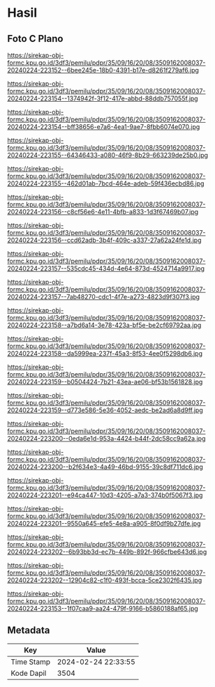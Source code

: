 # Hasil

## Foto C Plano

https://sirekap-obj-formc.kpu.go.id/3df3/pemilu/pdpr/35/09/16/20/08/3509162008037-20240224-223152--6bee245e-18b0-4391-b17e-d8261f279af6.jpg

https://sirekap-obj-formc.kpu.go.id/3df3/pemilu/pdpr/35/09/16/20/08/3509162008037-20240224-223154--1374942f-3f12-417e-abbd-88ddb757055f.jpg

https://sirekap-obj-formc.kpu.go.id/3df3/pemilu/pdpr/35/09/16/20/08/3509162008037-20240224-223154--bff38656-e7a6-4ea1-9ae7-8fbb6074e070.jpg

https://sirekap-obj-formc.kpu.go.id/3df3/pemilu/pdpr/35/09/16/20/08/3509162008037-20240224-223155--64346433-a080-46f9-8b29-663239de25b0.jpg

https://sirekap-obj-formc.kpu.go.id/3df3/pemilu/pdpr/35/09/16/20/08/3509162008037-20240224-223155--462d01ab-7bcd-464e-adeb-59f436ecbd86.jpg

https://sirekap-obj-formc.kpu.go.id/3df3/pemilu/pdpr/35/09/16/20/08/3509162008037-20240224-223156--c8cf56e6-4e11-4bfb-a833-1d3f67469b07.jpg

https://sirekap-obj-formc.kpu.go.id/3df3/pemilu/pdpr/35/09/16/20/08/3509162008037-20240224-223156--ccd62adb-3b4f-409c-a337-27a62a24fe1d.jpg

https://sirekap-obj-formc.kpu.go.id/3df3/pemilu/pdpr/35/09/16/20/08/3509162008037-20240224-223157--535cdc45-434d-4e64-873d-4524714a9917.jpg

https://sirekap-obj-formc.kpu.go.id/3df3/pemilu/pdpr/35/09/16/20/08/3509162008037-20240224-223157--7ab48270-cdc1-4f7e-a273-4823d9f307f3.jpg

https://sirekap-obj-formc.kpu.go.id/3df3/pemilu/pdpr/35/09/16/20/08/3509162008037-20240224-223158--a7bd6a14-3e78-423a-bf5e-be2cf69792aa.jpg

https://sirekap-obj-formc.kpu.go.id/3df3/pemilu/pdpr/35/09/16/20/08/3509162008037-20240224-223158--da5999ea-237f-45a3-8f53-4ee0f5298db6.jpg

https://sirekap-obj-formc.kpu.go.id/3df3/pemilu/pdpr/35/09/16/20/08/3509162008037-20240224-223159--b0504424-7b21-43ea-ae06-bf53b1561828.jpg

https://sirekap-obj-formc.kpu.go.id/3df3/pemilu/pdpr/35/09/16/20/08/3509162008037-20240224-223159--d773e586-5e36-4052-aedc-be2ad6a8d9ff.jpg

https://sirekap-obj-formc.kpu.go.id/3df3/pemilu/pdpr/35/09/16/20/08/3509162008037-20240224-223200--0eda6e1d-953a-4424-b44f-2dc58cc9a62a.jpg

https://sirekap-obj-formc.kpu.go.id/3df3/pemilu/pdpr/35/09/16/20/08/3509162008037-20240224-223200--b2f634e3-4a49-46bd-9155-39c8df711dc6.jpg

https://sirekap-obj-formc.kpu.go.id/3df3/pemilu/pdpr/35/09/16/20/08/3509162008037-20240224-223201--e94ca447-10d3-4205-a7a3-374b0f5067f3.jpg

https://sirekap-obj-formc.kpu.go.id/3df3/pemilu/pdpr/35/09/16/20/08/3509162008037-20240224-223201--9550a645-efe5-4e8a-a905-8f0df9b27dfe.jpg

https://sirekap-obj-formc.kpu.go.id/3df3/pemilu/pdpr/35/09/16/20/08/3509162008037-20240224-223202--6b93bb3d-ec7b-449b-892f-966cfbe643d6.jpg

https://sirekap-obj-formc.kpu.go.id/3df3/pemilu/pdpr/35/09/16/20/08/3509162008037-20240224-223202--12904c82-c1f0-493f-bcca-5ce2302f6435.jpg

https://sirekap-obj-formc.kpu.go.id/3df3/pemilu/pdpr/35/09/16/20/08/3509162008037-20240224-223153--1f07caa9-aa24-479f-9166-b5860188af65.jpg


## Metadata

| Key        | Value               |
| ---------- | ------------------- |
| Time Stamp | 2024-02-24 22:33:55 |
| Kode Dapil | 3504                |



